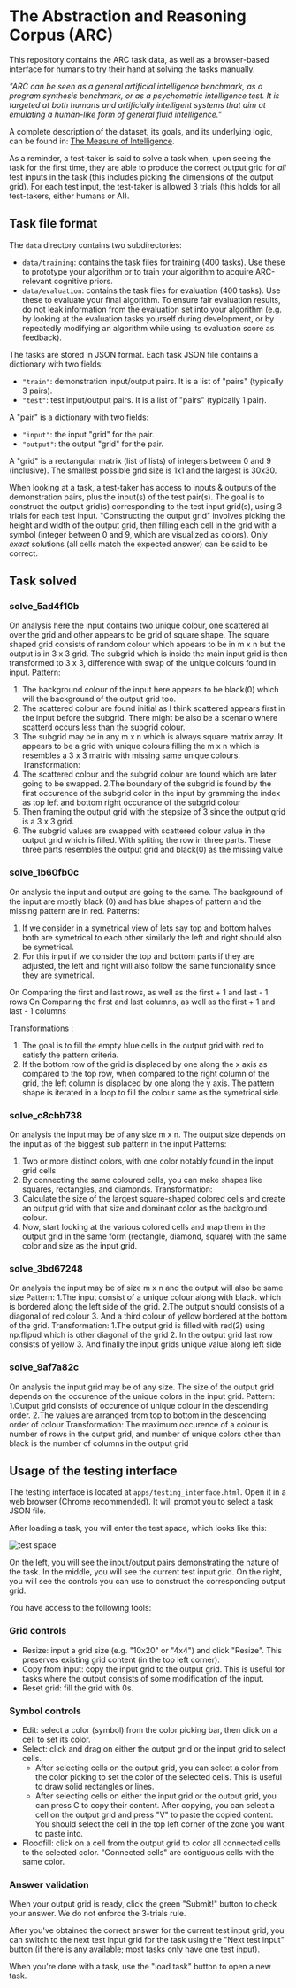 # The Abstraction and Reasoning Corpus (ARC)

This repository contains the ARC task data, as well as a browser-based interface for humans to try their hand at solving the tasks manually.

*"ARC can be seen as a general artificial intelligence benchmark, as a program synthesis benchmark, or as a psychometric intelligence test. It is targeted at both humans and artificially intelligent systems that aim at emulating a human-like form of general fluid intelligence."*

A complete description of the dataset, its goals, and its underlying logic, can be found in: [The Measure of Intelligence](https://arxiv.org/abs/1911.01547).

As a reminder, a test-taker is said to solve a task when, upon seeing the task for the first time, they are able to produce the correct output grid for *all* test inputs in the task (this includes picking the dimensions of the output grid). For each test input, the test-taker is allowed 3 trials (this holds for all test-takers, either humans or AI).


## Task file format

The `data` directory contains two subdirectories:

- `data/training`: contains the task files for training (400 tasks). Use these to prototype your algorithm or to train your algorithm to acquire ARC-relevant cognitive priors.
- `data/evaluation`: contains the task files for evaluation (400 tasks). Use these to evaluate your final algorithm. To ensure fair evaluation results, do not leak information from the evaluation set into your algorithm (e.g. by looking at the evaluation tasks yourself during development, or by repeatedly modifying an algorithm while using its evaluation score as feedback).

The tasks are stored in JSON format. Each task JSON file contains a dictionary with two fields:

- `"train"`: demonstration input/output pairs. It is a list of "pairs" (typically 3 pairs).
- `"test"`: test input/output pairs. It is a list of "pairs" (typically 1 pair).

A "pair" is a dictionary with two fields:

- `"input"`: the input "grid" for the pair.
- `"output"`: the output "grid" for the pair.

A "grid" is a rectangular matrix (list of lists) of integers between 0 and 9 (inclusive). The smallest possible grid size is 1x1 and the largest is 30x30.

When looking at a task, a test-taker has access to inputs & outputs of the demonstration pairs, plus the input(s) of the test pair(s). The goal is to construct the output grid(s) corresponding to the test input grid(s), using 3 trials for each test input. "Constructing the output grid" involves picking the height and width of the output grid, then filling each cell in the grid with a symbol (integer between 0 and 9, which are visualized as colors). Only *exact* solutions (all cells match the expected answer) can be said to be correct.

## Task solved
### solve_5ad4f10b
On analysis here the input contains two unique colour, one scattered all over the grid and other appears to be grid of square shape.
The square shaped grid consists of random colour which appears to be in m x n but the output is in  3 x 3 grid. 
The subgrid which is inside the main input grid is then transformed to  3 x 3, difference with swap of the unique colours found in input.
Pattern:
1. The background colour of the input here appears to be black(0) which will the background of the output grid too.
2. The scattered colour are found initial as I think scattered appears first in the input before the subgrid. There might be also be a 
scenario where scatterd occurs less than the subgrid colour.
3. The subgrid may be in any m x n which is always square matrix array. It appears to be a grid with unique colours filling the m x n  which is resembles a
3 x 3 matric with missing same unique colours.
Transformation:
1. The scattered colour and the subgrid colour are found which are later going to be swapped.
2.The boundary of the subgrid is found by the first occurence of the subgrid color in the input by gramming the index as 
top left and bottom right occurance of the subgrid colour
3. Then framing the output grid with the stepsize of 3 since the output grid is a 3 x 3 grid.
4. The subgrid values are swapped with scattered colour value in the output grid which is filled. With spliting the row in three parts.
These three parts resembles the output grid and black(0) as the missing value 
### solve_1b60fb0c
On analysis the input and output are going to the same.
The background of the input are mostly black (0) and has blue shapes of pattern and the missing pattern are in red.
Patterns:
1. If we consider in a symetrical view of lets say top and bottom halves both are symetrical to each other 
similarly the left and right should also be symetrical.
2. For this input if we consider the top and bottom parts if they are adjusted, the left and right will also
follow the same funcionality since they are symetrical.

On Comparing the first and last rows, as well as the first + 1 and last - 1 rows
On Comparing the first and last columns, as well as the first + 1 and last - 1 columns

Transformations :
1. The goal is to fill the empty blue cells in the output grid with red to satisfy the pattern criteria.
2. If the bottom row of the grid is displaced by one along the x axis as compared to the top row,
when compared to the right column of the grid, the left column is displaced by one along the y axis.
The pattern shape is iterated in a loop to fill the colour same as the symetrical side.
### solve_c8cbb738
On analysis the input may be of any size m x n.
The output size depends on the input as of the biggest sub pattern in the input 
Patterns:
1. Two or more distinct colors, with one color notably found in the input grid cells 
2. By connecting the same coloured cells, you can make shapes like squares, rectangles, and diamonds. 
Transformation:
1. Calculate the size of the largest square-shaped colored cells and create an output grid with that size and dominant color as the background colour.
2. Now, start looking at the various colored cells and map them in the output grid in the same form (rectangle, diamond, square) 
with the same color and size as the input grid.
### solve_3bd67248
On analysis the input may be of size m x n and the output will also be same size
Pattern:
1.The input consist of a unique colour along with black. which is bordered along the left side of the grid.
2.The output should consists of a diagonal of red colour
3. And a third colour of yellow bordered at the bottom of the grid.
Transformation:
1.The output grid is filled with red(2) using np.flipud which is other diagonal of the grid 
2. In the output grid last row consists of yellow
3. And finally the input grids unique value along left side
### solve_9af7a82c
On analysis the input grid may be of any size.
The size of the output grid depends on the occurence of the unique colors in the input grid.
Pattern:
1.Output grid consists of occurence of unique colour in the descending order.
2.The values are arranged from top to bottom in the descending order of colour
Transformation:
The maximum occurence of a colour is number of rows in the output grid, and number of unique colors other than black is the number of columns in the output grid

## Usage of the testing interface

The testing interface is located at `apps/testing_interface.html`. Open it in a web browser (Chrome recommended). It will prompt you to select a task JSON file.

After loading a task, you will enter the test space, which looks like this:

![test space](https://arc-benchmark.s3.amazonaws.com/figs/arc_test_space.png)

On the left, you will see the input/output pairs demonstrating the nature of the task. In the middle, you will see the current test input grid. On the right, you will see the controls you can use to construct the corresponding output grid.

You have access to the following tools:

### Grid controls

- Resize: input a grid size (e.g. "10x20" or "4x4") and click "Resize". This preserves existing grid content (in the top left corner).
- Copy from input: copy the input grid to the output grid. This is useful for tasks where the output consists of some modification of the input.
- Reset grid: fill the grid with 0s.

### Symbol controls

- Edit: select a color (symbol) from the color picking bar, then click on a cell to set its color.
- Select: click and drag on either the output grid or the input grid to select cells.
    - After selecting cells on the output grid, you can select a color from the color picking to set the color of the selected cells. This is useful to draw solid rectangles or lines.
    - After selecting cells on either the input grid or the output grid, you can press C to copy their content. After copying, you can select a cell on the output grid and press "V" to paste the copied content. You should select the cell in the top left corner of the zone you want to paste into.
- Floodfill: click on a cell from the output grid to color all connected cells to the selected color. "Connected cells" are contiguous cells with the same color.

### Answer validation

When your output grid is ready, click the green "Submit!" button to check your answer. We do not enforce the 3-trials rule.

After you've obtained the correct answer for the current test input grid, you can switch to the next test input grid for the task using the "Next test input" button (if there is any available; most tasks only have one test input).

When you're done with a task, use the "load task" button to open a new task.
